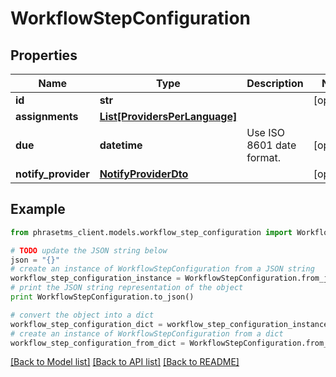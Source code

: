 # WorkflowStepConfiguration

## Properties

| Name                | Type                                                      | Description               | Notes      |
| ------------------- | --------------------------------------------------------- | ------------------------- | ---------- |
| **id**              | **str**                                                   |                           | [optional] |
| **assignments**     | [**List[ProvidersPerLanguage]**](ProvidersPerLanguage.md) |                           |
| **due**             | **datetime**                                              | Use ISO 8601 date format. | [optional] |
| **notify_provider** | [**NotifyProviderDto**](NotifyProviderDto.md)             |                           | [optional] |

## Example

```python
from phrasetms_client.models.workflow_step_configuration import WorkflowStepConfiguration

# TODO update the JSON string below
json = "{}"
# create an instance of WorkflowStepConfiguration from a JSON string
workflow_step_configuration_instance = WorkflowStepConfiguration.from_json(json)
# print the JSON string representation of the object
print WorkflowStepConfiguration.to_json()

# convert the object into a dict
workflow_step_configuration_dict = workflow_step_configuration_instance.to_dict()
# create an instance of WorkflowStepConfiguration from a dict
workflow_step_configuration_from_dict = WorkflowStepConfiguration.from_dict(workflow_step_configuration_dict)
```

[[Back to Model list]](../README.md#documentation-for-models) [[Back to API list]](../README.md#documentation-for-api-endpoints) [[Back to README]](../README.md)

